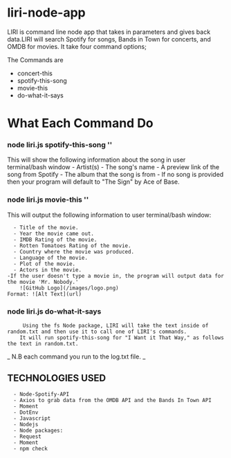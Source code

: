 # liri-node-app

 LIRI is command line node app that takes in parameters and gives back data.LIRI will search Spotify for songs, Bands in Town for concerts, and OMDB for movies. It take four command options;

The Commands are
 - concert-this
 - spotify-this-song
 - movie-this
 - do-what-it-says

# What Each Command Do

### node liri.js spotify-this-song '<song name here>'

   This will show the following information about the song in user terminal/bash window
     - Artist(s)
     - The song's name
     - A preview link of the song from Spotify
     - The album that the song is from
     - If no song is provided then your program will default to "The Sign" by Ace of Base.

### node liri.js movie-this '<movie name here>'
 
 This will output the following information to user terminal/bash window:
 
      - Title of the movie.
      - Year the movie came out.
      - IMDB Rating of the movie.
      - Rotten Tomatoes Rating of the movie.
      - Country where the movie was produced.
      - Language of the movie.
      - Plot of the movie.
      - Actors in the movie.
    -If the user doesn't type a movie in, the program will output data for the movie 'Mr. Nobody.'
        ![GitHub Logo](/images/logo.png)
    Format: ![Alt Text](url)

### node liri.js do-what-it-says

         Using the fs Node package, LIRI will take the text inside of random.txt and then use it to call one of LIRI's commands.
        It will run spotify-this-song for "I Want it That Way," as follows the text in random.txt.


_ N.B each command you run to the log.txt file. _

   ## TECHNOLOGIES USED

      - Node-Spotify-API
      - Axios to grab data from the OMDB API and the Bands In Town API
      - Moment
      - DotEnv
      - Javascript
      - Nodejs
      - Node packages:
      - Request
      - Moment
      - npm check



